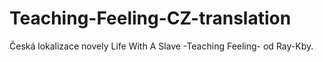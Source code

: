 # Teaching-Feeling-CZ-translation
Česká lokalizace novely Life With A Slave -Teaching Feeling- od Ray-Kby.
